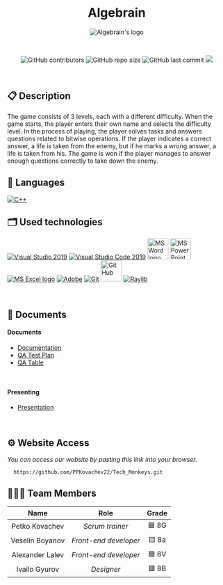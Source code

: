 <h1 align="center">Algebrain</h1>

<p align = "center">
  <img src="2223-9th-grade-sprint-math-games/logos/logo_white2.png" alt="Algebrain's logo">
</p>

<br>

<p align = "center">
  <img alt="GitHub contributors" src="https://img.shields.io/github/contributors/codingburgas/2223-9th-grade-sprint-math-games-algebrain?style=flat-square">
  <img alt="GitHub repo size" src="https://img.shields.io/github/repo-size/codingburgas/2223-9th-grade-sprint-math-games-algebrain?style=flat-square">
  <img alt="GitHub last commit" src="https://img.shields.io/github/last-commit/codingburgas/2223-9th-grade-sprint-math-games-algebrain?style=flat-square">
  <img src="https://img.shields.io/github/languages/count/codingburgas/2223-9th-grade-sprint-math-games-algebrain?style=flat-square">
</p> 

## 📋 Description
The game consists of 3 levels, each with a different difficulty. When the game starts, the player enters their own name and selects the difficulty level. In the process of playing, the player solves tasks and answers questions related to bitwise operations. If the player indicates a correct answer, a life is taken from the enemy, but if he marks a wrong answer, a life is taken from his. The game is won if the player manages to answer enough questions correctly to take down the enemy.

## 🚀 Languages
<p align="left">
  <a href="https://www.cplusplus.com/"><img src="https://img.icons8.com/color/48/000000/c-plus-plus-logo.png" alt="C++"/></a>
</p>

## 🗂 Used technologies
<p align="left">
  <a href="https://visualstudio.microsoft.com/"><img src="https://img.icons8.com/fluency/48/000000/visual-studio.png" alt="Visual Studio 2019"/></a>
  <a href="https://code.visualstudio.com/"><img src="https://img.icons8.com/color/48/null/visual-studio-code-2019.png" alt="Visual Studio Code 2019"/></a>
  <a href="https://www.microsoft.com/en-ww/microsoft-365/word"><img src="https://img.icons8.com/fluency/48/000000/microsoft-word-2019.png" alt="MS Word logo" width=48px /></a>
  <a href="https://www.microsoft.com/en-us/microsoft-365/powerpoint"><img src="https://img.icons8.com/fluency/48/000000/microsoft-powerpoint-2019.png" alt="MS PowerPoint logo" width=48px />
  <a href="https://www.microsoft.com/en-us/microsoft-365/excel"><img src="https://img.icons8.com/fluency/48/000000/microsoft-excel-2019.png" alt="MS Excel logo"/></a>
  <a href="https://www.adobe.com/"><img src="https://img.icons8.com/color/48/null/adobe-illustrator--v1.png" alt="Adobe"/></a>
  <a href="https://git-scm.com/"><img src="https://img.icons8.com/color/48/000000/git.png" alt="Git"/></a>
  <a href="https://git-scm.com/"><img src="https://cdn-icons-png.flaticon.com/512/25/25231.png" alt="GitHub" heigh=48px width=48px/></a>
  <a href="https://www.raylib.com/"><img src ="2223-9th-grade-sprint-math-games/Images/icons8-raylib-48.png" alt="Raylib"/></a>
</p> 

## 📝 Documents
 
<h4>Documents</h4>
  <ul>
    <li><a href="2223-9th-grade-sprint-math-games/Documents/Documentation/Documentation.docx">Documentation</a></li>
    <li><a href="2223-9th-grade-sprint-math-games/Documents/QA/QA TEST PLAN.docx">QA Test Plan</a></li>
    <li><a href="2223-9th-grade-sprint-math-games/Documents/QA/QA tests.xlsx">QA Table</a></li>
  </ul> 
<h4>Presenting</h4>
  <ul>    
    <li><a href="2223-9th-grade-sprint-math-games/Documents/Presenting/Algebrain.pptx">Presentation</a></li>
  </ul> 
 
## ⚙ Website Access

*You can access our website by pasting this link into your browser.*
```
  https://github.com/PPKovachev22/Tech_Monkeys.git
```

## 👨🏻‍💻 Team Members

| **Name** | **Role** | **Grade** |
| :---:   | :---: | :---: |
| Petko Kovachev | *Scrum trainer* | 🟦 8G |
| Veselin Boyanov | *Front-end developer*  | 🟨 8a |
| Alexander Lalev | *Front-end developer*  | 🟩 8V |
| Ivailo Gyurov |  *Designer*  | 🟥 8B |
